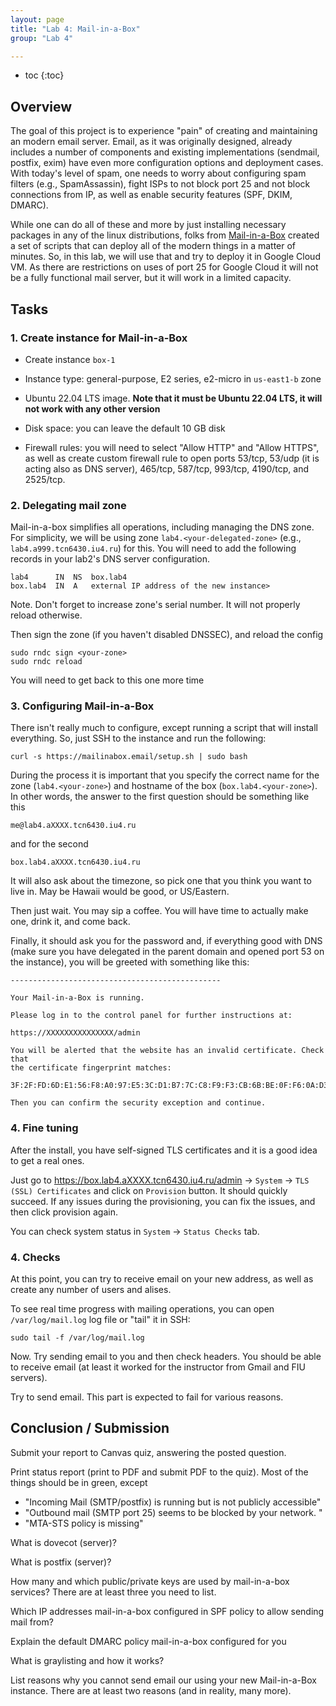 ```yaml
---
layout: page
title: "Lab 4: Mail-in-a-Box"
group: "Lab 4"

---
```


* toc
{:toc}

## Overview

The goal of this project is to experience "pain" of creating and maintaining an modern email server.
Email, as it was originally designed, already includes a number of components and existing implementations (sendmail, postfix, exim) have even more configuration options and deployment cases.
With today's level of spam, one needs to worry about configuring spam filters (e.g., SpamAssassin), fight ISPs to not block port 25 and not block connections from IP, as well as enable security features (SPF, DKIM, DMARC).

While one can do all of these and more by just installing necessary packages in any of the linux distributions, folks from [Mail-in-a-Box](https://mailinabox.email/) created a set of scripts that can deploy all of the modern things in a matter of minutes.
So, in this lab, we will use that and try to deploy it in Google Cloud VM.
As there are restrictions on uses of port 25 for Google Cloud it will not be a fully functional mail server, but it will work in a limited capacity.

## Tasks

### 1. Create instance for Mail-in-a-Box

- Create instance `box-1`

- Instance type: general-purpose, E2 series, e2-micro in `us-east1-b` zone

- Ubuntu 22.04 LTS image.  **Note that it must be Ubuntu 22.04 LTS, it will not work with any other version**

- Disk space: you can leave the default 10 GB disk

- Firewall rules: you will need to select "Allow HTTP" and "Allow HTTPS", as well as create custom firewall rule to open ports 53/tcp, 53/udp (it is acting also as DNS server), 465/tcp, 587/tcp, 993/tcp, 4190/tcp, and 2525/tcp.

### 2. Delegating mail zone

Mail-in-a-box simplifies all operations, including managing the DNS zone.
For simplicity, we will be using zone  `lab4.<your-delegated-zone>` (e.g., `lab4.a999.tcn6430.iu4.ru`) for this.
You will need to add the following records in your lab2's DNS server configuration.

```
lab4      IN  NS  box.lab4
box.lab4  IN  A   external IP address of the new instance>
```

Note. Don't forget to increase zone's serial number. It will not properly reload otherwise.

Then sign the zone (if you haven't disabled DNSSEC), and reload the config

```
sudo rndc sign <your-zone>
sudo rndc reload
```

You will need to get back to this one more time

### 3. Configuring Mail-in-a-Box

There isn't really much to configure, except running a script that will install everything.
So, just SSH to the instance and run the following:

```
curl -s https://mailinabox.email/setup.sh | sudo bash
```

During the process it is important that you specify the correct name for the zone (`lab4.<your-zone>`) and hostname of the box (`box.lab4.<your-zone>`).  In other words, the answer to the first question should be something like this

```
me@lab4.aXXXX.tcn6430.iu4.ru
```

and for the second

```
box.lab4.aXXXX.tcn6430.iu4.ru
```

It will also ask about the timezone, so pick one that you think you want to live in.  May be Hawaii would be good, or US/Eastern.


Then just wait.  You may sip a coffee.  You will have time to actually make one, drink it, and come back.

Finally, it should ask you for the password and, if everything good with DNS (make sure you have delegated in the parent domain and opened port 53 on the instance), you will be greeted with something like this:

```
-----------------------------------------------

Your Mail-in-a-Box is running.

Please log in to the control panel for further instructions at:

https://XXXXXXXXXXXXXXX/admin

You will be alerted that the website has an invalid certificate. Check that
the certificate fingerprint matches:

3F:2F:FD:6D:E1:56:F8:A0:97:E5:3C:D1:B7:7C:C8:F9:F3:CB:6B:BE:0F:F6:0A:D3:DA:9A:2B:D4:F1:BD:DE:61

Then you can confirm the security exception and continue.
```

### 4. Fine tuning

After the install, you have self-signed TLS certificates and it is a good idea to get a real ones.

Just go to https://box.lab4.aXXXX.tcn6430.iu4.ru/admin -> `System` -> `TLS (SSL) Certificates` and click on `Provision` button.
It should quickly succeed.  If any issues during the provisioning, you can fix the issues, and then click provision again.

You can check system status in `System` -> `Status Checks` tab.

### 4. Checks

At this point, you can try to receive email on your new address, as well as create any number of users and alises.

To see real time progress with mailing operations, you can open `/var/log/mail.log` log file or "tail" it in SSH:

```
sudo tail -f /var/log/mail.log
```

Now. Try sending email to you and then check headers.  You should be able to receive email (at least it worked for the instructor from Gmail and FIU servers).

Try to send email.
This part is expected to fail for various reasons.


## Conclusion / Submission

Submit your report to Canvas quiz, answering the posted question.

Print status report (print to PDF and submit PDF to the quiz).  Most of the things should be in green, except
- "Incoming Mail (SMTP/postfix) is running but is not publicly accessible"
- "Outbound mail (SMTP port 25) seems to be blocked by your network. "
- "MTA-STS policy is missing"

What is dovecot (server)?

What is postfix (server)?

How many and which public/private keys are used by mail-in-a-box services? There are at least three you need to list.

Which IP addresses mail-in-a-box configured in SPF policy to allow sending mail from?

Explain the default DMARC policy mail-in-a-box configured for you

What is graylisting and how it works?

List reasons why you cannot send email our using your new Mail-in-a-Box instance.  There are at least two reasons (and in reality, many more).
